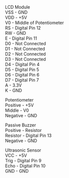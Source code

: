 LCD Module <br/>
VSS - GND <br/>
VDD - +5V <br/>
V0 - Middle of Potentiometer <br/>
RS - Digital Pin 12 <br/>
RW - GND <br/>
E - Digital Pin 11 <br/>
D0 - Not Connected <br/>
D1 - Not Connected <br/>
D2 - Not Connected <br/>
D3 - Not Connected <br/>
D4 - Digital Pin 4<br/>
D5 - Digital Pin 5 <br/>
D6 - Digital Pin 6 <br/>
D7 - Digital Pin 7 <br/>
A - 3.3V <br/>
K - GND <br/>

Potentiometer <br/> 
Positive - +5V <br/>
Middle - V0 <br/>
Negative - GND <br/>

Passive Buzzer <br/>
Positive - Resistor <br/>
Resistor - Digital Pin 13 <br/> 
Negative - GND <br/>

Ultrasonic Sensor <br/>
VCC - +5V <br/>
Trig - Digital Pin 9 <br/> 
Echo - Digital Pin 10 <br/>
GND - GND <br/>
